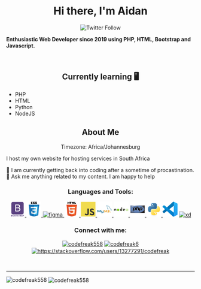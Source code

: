 <h1 align="center"><b>Hi there, I'm Aidan</b></h1>

<p align="center">
<img alt="Twitter Follow" src="https://img.shields.io/twitter/follow/codefreak6?label=Twitter&logo=Twitter&style=for-the-badge">
</p>

<p><b>Enthusiastic Web Developer since 2019 using PHP, HTML, Bootstrap and Javascript.</b></p>
<br />

<h2 align="center">Currently learning 🖥️</h2>

- PHP
- HTML
- Python
- NodeJS


<h2 align="center">About Me</h2>
<p align="center">Timezone: Africa/Johannesburg</p>

I host my own website for hosting services in South Africa

💪 I am currently getting back into coding after a sometime of procastination.
💬 Ask me anything related to my content. I am happy to help

<h3 align="center">Languages and Tools:</h3>
<p align="center"> <a href="https://getbootstrap.com" target="_blank"> <img src="https://raw.githubusercontent.com/devicons/devicon/master/icons/bootstrap/bootstrap-plain-wordmark.svg" alt="bootstrap" width="40" height="40"/> </a> <a href="https://www.w3schools.com/css/" target="_blank"> <img src="https://raw.githubusercontent.com/devicons/devicon/master/icons/css3/css3-original-wordmark.svg" alt="css3" width="40" height="40"/> </a> <a href="https://www.figma.com/" target="_blank"> <img src="https://www.vectorlogo.zone/logos/figma/figma-icon.svg" alt="figma" width="40" height="40"/> </a> <a href="https://www.w3.org/html/" target="_blank"> <img src="https://raw.githubusercontent.com/devicons/devicon/master/icons/html5/html5-original-wordmark.svg" alt="html5" width="40" height="40"/> </a> <a href="https://developer.mozilla.org/en-US/docs/Web/JavaScript" target="_blank"> <img src="https://raw.githubusercontent.com/devicons/devicon/master/icons/javascript/javascript-original.svg" alt="javascript" width="40" height="40"/> </a> <a href="https://www.mysql.com/" target="_blank"> <img src="https://raw.githubusercontent.com/devicons/devicon/master/icons/mysql/mysql-original-wordmark.svg" alt="mysql" width="40" height="40"/> </a> <a href="https://nodejs.org" target="_blank"> <img src="https://raw.githubusercontent.com/devicons/devicon/master/icons/nodejs/nodejs-original-wordmark.svg" alt="nodejs" width="40" height="40"/> </a> <a href="https://www.php.net" target="_blank"> <img src="https://raw.githubusercontent.com/devicons/devicon/master/icons/php/php-original.svg" alt="php" width="40" height="40"/> </a> <a href="https://www.python.org" target="_blank"> <img src="https://raw.githubusercontent.com/devicons/devicon/master/icons/python/python-original.svg" alt="python" width="40" height="40"/> </a> <img alt="Visual Studio Code" width="40px" src="https://raw.githubusercontent.com/github/explore/80688e429a7d4ef2fca1e82350fe8e3517d3494d/topics/visual-studio-code/visual-studio-code.png" /> <a href="https://www.adobe.com/products/xd.html" target="_blank"> <img src="https://cdn.worldvectorlogo.com/logos/adobe-xd.svg" alt="xd" width="40" height="40"/> </a> </p>

<h3 align="center">Connect with me:</h3>

<p align="center">
<a href="https://dev.to/codefreak558" target="blank"><img align="center" src="https://cdn.jsdelivr.net/npm/simple-icons@3.0.1/icons/dev-dot-to.svg" alt="codefreak558" height="30" width="40" /></a>
<a href="https://twitter.com/codefreak6" target="blank"><img align="center" src="https://raw.githubusercontent.com/rahuldkjain/github-profile-readme-generator/master/src/images/icons/Social/twitter.svg" alt="codefreak6" height="30" width="40" /></a>
<a href="https://stackoverflow.com/users/13277291/codefreak" target="blank"><img align="center" src="https://raw.githubusercontent.com/rahuldkjain/github-profile-readme-generator/master/src/images/icons/Social/stack-overflow.svg" alt="https://stackoverflow.com/users/13277291/codefreak" height="30" width="40" /></a>
</p>



<br />

-------------

<p><img align="left" src="https://github-readme-stats.vercel.app/api/top-langs?username=codefreak558&show_icons=true&theme=dracula&locale=en&layout=compact" alt="codefreak558" /></p>

<p>&nbsp;<img align="center" src="https://github-readme-stats.vercel.app/api?username=codefreak558&show_icons=true&theme=dracula&locale=en" alt="codefreak558" /></p>
